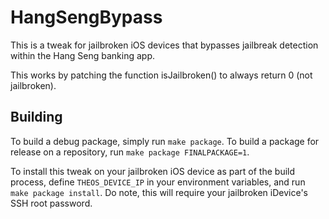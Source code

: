 # HangSengBypass

This is a tweak for jailbroken iOS devices that bypasses jailbreak detection within the
Hang Seng banking app.

This works by patching the function isJailbroken() to always return 0 (not jailbroken).

## Building

To build a debug package, simply run `make package`.
To build a package for release on a repository, run `make package FINALPACKAGE=1`.

To install this tweak on your jailbroken iOS device as part of the build process,
define `THEOS_DEVICE_IP` in your environment variables, and run `make package install`.
Do note, this will require your jailbroken iDevice's SSH root password.
